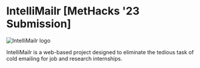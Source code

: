 # IntelliMailr [MetHacks '23 Submission]
![IntelliMailr logo](https://github.com/HanzPo/intellimailr/blob/main/logos/full.png)

IntelliMailr is a web-based project designed to eliminate the tedious task of cold emailing for job and research internships.
